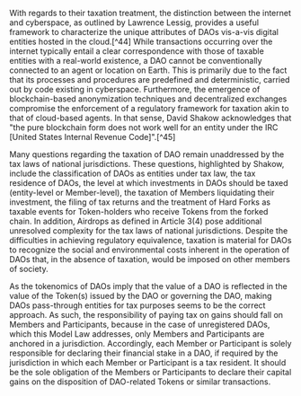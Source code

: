 
With regards to their taxation treatment, the distinction between the
internet and cyberspace, as outlined by Lawrence Lessig, provides a
useful framework to characterize the unique attributes of DAOs vis-a-vis
digital entities hosted in the cloud.[^44] While transactions occurring
over the internet typically entail a clear correspondence with those of
taxable entities with a real-world existence, a DAO cannot be
conventionally connected to an agent or location on Earth. This is
primarily due to the fact that its processes and procedures are
predefined and deterministic, carried out by code existing in
cyberspace. Furthermore, the emergence of blockchain-based anonymization
techniques and decentralized exchanges compromise the enforcement of a
regulatory framework for taxation akin to that of cloud-based agents. In
that sense, David Shakow acknowledges that \"the pure blockchain form
does not work well for an entity under the IRC \[United States Internal
Revenue Code\]\".[^45]

Many questions regarding the taxation of DAO remain unaddressed by the
tax laws of national jurisdictions. These questions, highlighted by
Shakow, include the classification of DAOs as entities under tax law,
the tax residence of DAOs, the level at which investments in DAOs should
be taxed (entity-level or Member-level), the taxation of Members
liquidating their investment, the filing of tax returns and the
treatment of Hard Forks as taxable events for Token-holders who receive
Tokens from the forked chain. In addition, Airdrops as defined in
Article 3(4) pose additional unresolved complexity for the tax laws of
national jurisdictions. Despite the difficulties in achieving regulatory
equivalence, taxation is material for DAOs to recognize the social and
environmental costs inherent in the operation of DAOs that, in the
absence of taxation, would be imposed on other members of society.

As the tokenomics of DAOs imply that the value of a DAO is reflected in
the value of the Token(s) issued by the DAO or governing the DAO, making
DAOs pass-through entities for tax purposes seems to be the correct
approach. As such, the responsibility of paying tax on gains should fall
on Members and Participants, because in the case of unregistered DAOs,
which this Model Law addresses, only Members and Participants are
anchored in a jurisdiction. Accordingly, each Member or Participant is
solely responsible for declaring their financial stake in a DAO, if
required by the jurisdiction in which each Member or Participant is a
tax resident. It should be the sole obligation of the Members or
Participants to declare their capital gains on the disposition of
DAO-related Tokens or similar transactions.

